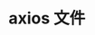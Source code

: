 <!--
 * @Author: TerryMin
 * @Date: 2022-07-29 17:27:04
 * @LastEditors: TerryMin
 * @LastEditTime: 2022-07-29 17:27:33
 * @Description: file not
-->
# axios 文件

